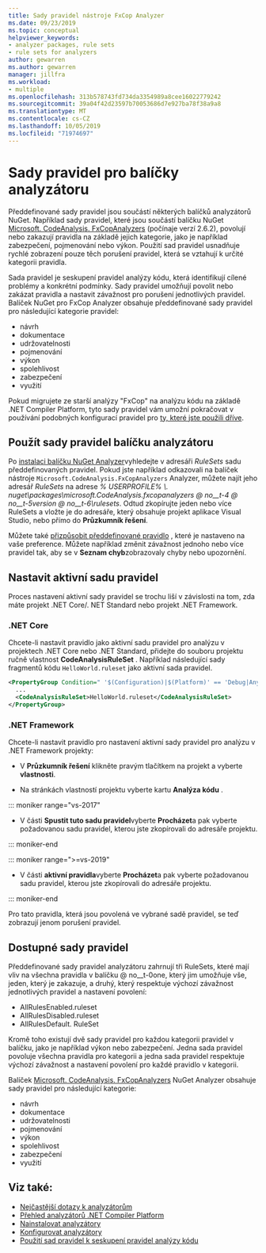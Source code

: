 ```yaml
---
title: Sady pravidel nástroje FxCop Analyzer
ms.date: 09/23/2019
ms.topic: conceptual
helpviewer_keywords:
- analyzer packages, rule sets
- rule sets for analyzers
author: gewarren
ms.author: gewarren
manager: jillfra
ms.workload:
- multiple
ms.openlocfilehash: 313b578743fd734da3354989a8cee16022779242
ms.sourcegitcommit: 39a04f42d23597b70053686d7e927ba78f38a9a8
ms.translationtype: MT
ms.contentlocale: cs-CZ
ms.lasthandoff: 10/05/2019
ms.locfileid: "71974697"
---
```

# <a name="rule-sets-for-analyzer-packages"></a>Sady pravidel pro balíčky analyzátoru

Předdefinované sady pravidel jsou součástí některých balíčků analyzátorů NuGet. Například sady pravidel, které jsou součástí balíčku NuGet [Microsoft. CodeAnalysis. FxCopAnalyzers](https://www.nuget.org/packages/Microsoft.CodeAnalysis.FxCopAnalyzers/) (počínaje verzí 2.6.2), povolují nebo zakazují pravidla na základě jejich kategorie, jako je například zabezpečení, pojmenování nebo výkon. Použití sad pravidel usnadňuje rychlé zobrazení pouze těch porušení pravidel, která se vztahují k určité kategorii pravidla.

Sada pravidel je seskupení pravidel analýzy kódu, která identifikují cílené problémy a konkrétní podmínky. Sady pravidel umožňují povolit nebo zakázat pravidla a nastavit závažnost pro porušení jednotlivých pravidel. Balíček NuGet pro FxCop Analyzer obsahuje předdefinované sady pravidel pro následující kategorie pravidel:

- návrh
- dokumentace
- udržovatelnosti
- pojmenování
- výkon
- spolehlivost
- zabezpečení
- využití

Pokud migrujete ze starší analýzy "FxCop" na analýzu kódu na základě .NET Compiler Platform, tyto sady pravidel vám umožní pokračovat v používání podobných konfigurací pravidel pro [ty, které jste použili dříve](rule-set-reference.md).

## <a name="use-analyzer-package-rule-sets"></a>Použít sady pravidel balíčku analyzátoru

Po [instalaci balíčku NuGet Analyzer](install-roslyn-analyzers.md)vyhledejte v adresáři *RuleSets* sadu předdefinovaných pravidel. Pokud jste například odkazovali na balíček nástroje `Microsoft.CodeAnalysis.FxCopAnalyzers` Analyzer, můžete najít jeho adresář *RuleSets* na adrese *% USERPROFILE% \\. nuget\packages\microsoft.CodeAnalysis.fxcopanalyzers @ no__t-4 @ no__t-5version @ no__t-6\rulesets*. Odtud zkopírujte jeden nebo více RuleSets a vložte je do adresáře, který obsahuje projekt aplikace Visual Studio, nebo přímo do **Průzkumník řešení**.

Můžete také [přizpůsobit předdefinované pravidlo](how-to-create-a-custom-rule-set.md) , které je nastaveno na vaše preference. Můžete například změnit závažnost jednoho nebo více pravidel tak, aby se v **Seznam chyb**zobrazovaly chyby nebo upozornění.

## <a name="set-the-active-rule-set"></a>Nastavit aktivní sadu pravidel

Proces nastavení aktivní sady pravidel se trochu liší v závislosti na tom, zda máte projekt .NET Core/. NET Standard nebo projekt .NET Framework.

### <a name="net-core"></a>.NET Core

Chcete-li nastavit pravidlo jako aktivní sadu pravidel pro analýzu v projektech .NET Core nebo .NET Standard, přidejte do souboru projektu ručně vlastnost **CodeAnalysisRuleSet** . Například následující sady fragmentů kódu `HelloWorld.ruleset` jako aktivní sada pravidel.

```xml
<PropertyGroup Condition=" '$(Configuration)|$(Platform)' == 'Debug|AnyCPU' ">
  ...
  <CodeAnalysisRuleSet>HelloWorld.ruleset</CodeAnalysisRuleSet>
</PropertyGroup>
```

### <a name="net-framework"></a>.NET Framework

Chcete-li nastavit pravidlo pro nastavení aktivní sady pravidel pro analýzu v .NET Framework projekty:

- V **Průzkumník řešení** klikněte pravým tlačítkem na projekt a vyberte **vlastnosti**.

- Na stránkách vlastností projektu vyberte kartu **Analýza kódu** .

::: moniker range="vs-2017"

- V části **Spustit tuto sadu pravidel**vyberte **Procházet**a pak vyberte požadovanou sadu pravidel, kterou jste zkopírovali do adresáře projektu.

::: moniker-end

::: moniker range=">=vs-2019"

- V části **aktivní pravidla**vyberte **Procházet**a pak vyberte požadovanou sadu pravidel, kterou jste zkopírovali do adresáře projektu.

::: moniker-end

   Pro tato pravidla, která jsou povolená ve vybrané sadě pravidel, se teď zobrazují jenom porušení pravidel.

## <a name="available-rule-sets"></a>Dostupné sady pravidel

Předdefinované sady pravidel analyzátoru zahrnují tři RuleSets, které mají vliv na všechna pravidla v balíčku @ no__t-0one, který jim umožňuje vše, jeden, který je zakazuje, a druhý, který respektuje výchozí závažnost jednotlivých pravidel a nastavení povolení:

- AllRulesEnabled.ruleset
- AllRulesDisabled.ruleset
- AllRulesDefault. RuleSet

Kromě toho existují dvě sady pravidel pro každou kategorii pravidel v balíčku, jako je například výkon nebo zabezpečení. Jedna sada pravidel povoluje všechna pravidla pro kategorii a jedna sada pravidel respektuje výchozí závažnost a nastavení povolení pro každé pravidlo v kategorii.

Balíček [Microsoft. CodeAnalysis. FxCopAnalyzers](https://www.nuget.org/packages/Microsoft.CodeAnalysis.FxCopAnalyzers/) NuGet Analyzer obsahuje sady pravidel pro následující kategorie:

- návrh
- dokumentace
- udržovatelnosti
- pojmenování
- výkon
- spolehlivost
- zabezpečení
- využití

## <a name="see-also"></a>Viz také:

- [Nejčastější dotazy k analyzátorům](analyzers-faq.md)
- [Přehled analyzátorů .NET Compiler Platform](roslyn-analyzers-overview.md)
- [Nainstalovat analyzátory](install-roslyn-analyzers.md)
- [Konfigurovat analyzátory](use-roslyn-analyzers.md)
- [Použití sad pravidel k seskupení pravidel analýzy kódu](using-rule-sets-to-group-code-analysis-rules.md)
